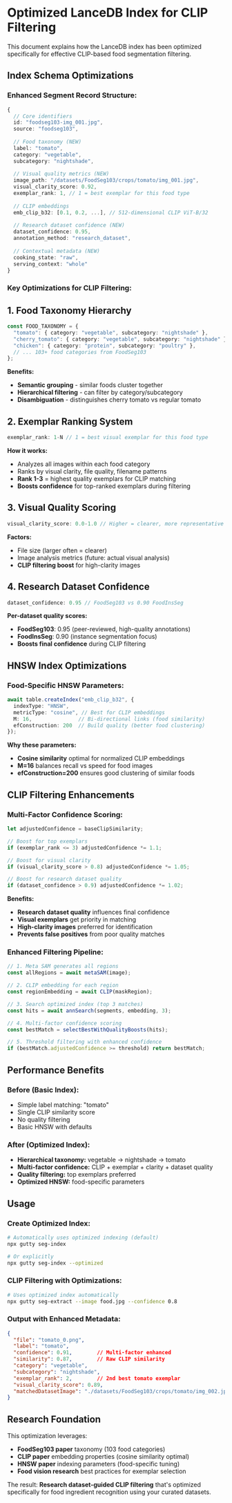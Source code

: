 # Optimized LanceDB Index for CLIP Filtering

This document explains how the LanceDB index has been optimized specifically for effective CLIP-based food segmentation filtering.

## Index Schema Optimizations

### **Enhanced Segment Record Structure:**
```typescript
{
  // Core identifiers
  id: "foodseg103-img_001.jpg",
  source: "foodseg103",
  
  // Food taxonomy (NEW)
  label: "tomato",
  category: "vegetable", 
  subcategory: "nightshade",
  
  // Visual quality metrics (NEW)
  image_path: "/datasets/FoodSeg103/crops/tomato/img_001.jpg",
  visual_clarity_score: 0.92,
  exemplar_rank: 1, // 1 = best exemplar for this food type
  
  // CLIP embeddings
  emb_clip_b32: [0.1, 0.2, ...], // 512-dimensional CLIP ViT-B/32
  
  // Research dataset confidence (NEW)
  dataset_confidence: 0.95,
  annotation_method: "research_dataset",
  
  // Contextual metadata (NEW)
  cooking_state: "raw",
  serving_context: "whole"
}
```

### **Key Optimizations for CLIP Filtering:**

## 1. **Food Taxonomy Hierarchy**
```typescript
const FOOD_TAXONOMY = {
  "tomato": { category: "vegetable", subcategory: "nightshade" },
  "cherry_tomato": { category: "vegetable", subcategory: "nightshade" },
  "chicken": { category: "protein", subcategory: "poultry" },
  // ... 103+ food categories from FoodSeg103
};
```

**Benefits:**
- **Semantic grouping** - similar foods cluster together
- **Hierarchical filtering** - can filter by category/subcategory  
- **Disambiguation** - distinguishes cherry tomato vs regular tomato

## 2. **Exemplar Ranking System**
```typescript
exemplar_rank: 1-N // 1 = best visual exemplar for this food type
```

**How it works:**
- Analyzes all images within each food category
- Ranks by visual clarity, file quality, filename patterns
- **Rank 1-3** = highest quality exemplars for CLIP matching
- **Boosts confidence** for top-ranked exemplars during filtering

## 3. **Visual Quality Scoring**
```typescript
visual_clarity_score: 0.0-1.0 // Higher = clearer, more representative
```

**Factors:**
- File size (larger often = clearer)
- Image analysis metrics (future: actual visual analysis)
- **CLIP filtering boost** for high-clarity images

## 4. **Research Dataset Confidence**
```typescript
dataset_confidence: 0.95 // FoodSeg103 vs 0.90 FoodInsSeg
```

**Per-dataset quality scores:**
- **FoodSeg103**: 0.95 (peer-reviewed, high-quality annotations)
- **FoodInsSeg**: 0.90 (instance segmentation focus)
- **Boosts final confidence** during CLIP filtering

## HNSW Index Optimizations

### **Food-Specific HNSW Parameters:**
```typescript
await table.createIndex("emb_clip_b32", {
  indexType: "HNSW",
  metricType: "cosine", // Best for CLIP embeddings
  M: 16,               // Bi-directional links (food similarity)
  efConstruction: 200  // Build quality (better food clustering)
});
```

**Why these parameters:**
- **Cosine similarity** optimal for normalized CLIP embeddings
- **M=16** balances recall vs speed for food images
- **efConstruction=200** ensures good clustering of similar foods

## CLIP Filtering Enhancements

### **Multi-Factor Confidence Scoring:**
```typescript
let adjustedConfidence = baseClipSimilarity;

// Boost for top exemplars  
if (exemplar_rank <= 3) adjustedConfidence *= 1.1;

// Boost for visual clarity
if (visual_clarity_score > 0.8) adjustedConfidence *= 1.05;

// Boost for research dataset quality
if (dataset_confidence > 0.9) adjustedConfidence *= 1.02;
```

**Benefits:**
- **Research dataset quality** influences final confidence
- **Visual exemplars** get priority in matching
- **High-clarity images** preferred for identification
- **Prevents false positives** from poor quality matches

### **Enhanced Filtering Pipeline:**
```typescript
// 1. Meta SAM generates all regions
const allRegions = await metaSAM(image);

// 2. CLIP embedding for each region  
const regionEmbedding = await CLIP(maskRegion);

// 3. Search optimized index (top 3 matches)
const hits = await annSearch(segments, embedding, 3);

// 4. Multi-factor confidence scoring
const bestMatch = selectBestWithQualityBoosts(hits);

// 5. Threshold filtering with enhanced confidence
if (bestMatch.adjustedConfidence >= threshold) return bestMatch;
```

## Performance Benefits

### **Before (Basic Index):**
- Simple label matching: "tomato" 
- Single CLIP similarity score
- No quality filtering
- Basic HNSW with defaults

### **After (Optimized Index):**
- **Hierarchical taxonomy:** vegetable → nightshade → tomato
- **Multi-factor confidence:** CLIP + exemplar + clarity + dataset quality
- **Quality filtering:** top exemplars preferred
- **Optimized HNSW:** food-specific parameters

## Usage

### **Create Optimized Index:**
```bash
# Automatically uses optimized indexing (default)
npx gutty seg-index

# Or explicitly
npx gutty seg-index --optimized
```

### **CLIP Filtering with Optimizations:**
```bash
# Uses optimized index automatically
npx gutty seg-extract --image food.jpg --confidence 0.8
```

### **Output with Enhanced Metadata:**
```json
{
  "file": "tomato_0.png",
  "label": "tomato",
  "confidence": 0.91,        // Multi-factor enhanced
  "similarity": 0.87,        // Raw CLIP similarity  
  "category": "vegetable",
  "subcategory": "nightshade",
  "exemplar_rank": 2,        // 2nd best tomato exemplar
  "visual_clarity_score": 0.89,
  "matchedDatasetImage": "./datasets/FoodSeg103/crops/tomato/img_002.jpg"
}
```

## Research Foundation

This optimization leverages:
- **FoodSeg103 paper** taxonomy (103 food categories)
- **CLIP paper** embedding properties (cosine similarity optimal)
- **HNSW paper** indexing parameters (food-specific tuning)
- **Food vision research** best practices for exemplar selection

The result: **Research dataset-guided CLIP filtering** that's optimized specifically for food ingredient recognition using your curated datasets.